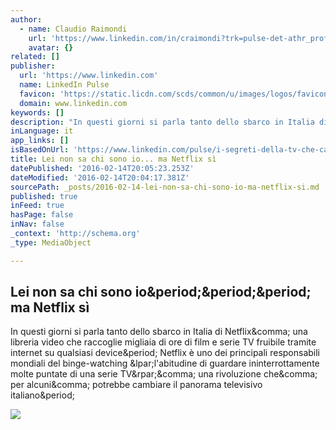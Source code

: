 ```yaml
---
author:
  - name: Claudio Raimondi
    url: 'https://www.linkedin.com/in/craimondi?trk=pulse-det-athr_prof-art_hdr'
    avatar: {}
related: []
publisher:
  url: 'https://www.linkedin.com'
  name: LinkedIn Pulse
  favicon: 'https://static.licdn.com/scds/common/u/images/logos/favicons/v1/favicon.ico'
  domain: www.linkedin.com
keywords: []
description: "In questi giorni si parla tanto dello sbarco in Italia di Netflix, una libreria video che raccoglie migliaia di ore di film e serie TV fruibile tramite internet su qualsiasi device. Netflix è uno dei principali responsabili mondiali del binge-watching (l'abitudine di guardare ininterrottamente molte puntate di una serie TV), una rivoluzione che, per alcuni, potrebbe cambiare il panorama televisivo italiano."
inLanguage: it
app_links: []
isBasedOnUrl: 'https://www.linkedin.com/pulse/i-segreti-della-tv-che-cambier%C3%A0-la-claudio-raimondi?trk=mp-author-card'
title: Lei non sa chi sono io... ma Netflix sì
datePublished: '2016-02-14T20:05:23.253Z'
dateModified: '2016-02-14T20:04:17.381Z'
sourcePath: _posts/2016-02-14-lei-non-sa-chi-sono-io-ma-netflix-si.md
published: true
inFeed: true
hasPage: false
inNav: false
_context: 'http://schema.org'
_type: MediaObject

---
```

<article style=""><h1>Lei non sa chi sono io&amp;period;&amp;period;&amp;period; ma Netflix sì</h1><p>In questi giorni si parla tanto dello sbarco in Italia di Netflix&amp;comma; una libreria video che raccoglie migliaia di ore di film e serie TV fruibile tramite internet su qualsiasi device&amp;period; Netflix è uno dei principali responsabili mondiali del binge-watching &amp;lpar;l'abitudine di guardare ininterrottamente molte puntate di una serie TV&amp;rpar;&amp;comma; una rivoluzione che&amp;comma; per alcuni&amp;comma; potrebbe cambiare il panorama televisivo italiano&amp;period;</p><img src="https://media.licdn.com/mpr/mpr/AAEAAQAAAAAAAAUGAAAAJDFlZDc3MWUwLTY4ODktNDQwZi04NGMyLWExOTk5ZWMyZThmNA.jpg" /></article>
